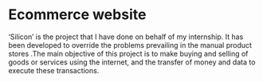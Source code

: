 # Ecommerce website
 ‘Silicon’ is the project that I have done on behalf of my internship. It has been developed to override the problems prevailing in the manual product stores .The main objective of this project is to make buying and selling of goods or services using the internet, and the transfer of money and data to execute these transactions.
